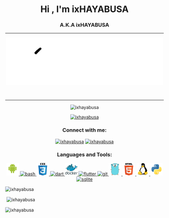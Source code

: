 

<h1 align="center">Hi , I'm ixHAYABUSA</h1>
<h3 align="center">A.K.A ixHAYABUSA</h3>

---

<div align="center">
<p align="center">
  <img src="https://raw.githubusercontent.com/ixhayabusa/ixhayabusa/main/Atam.gif"/>
</p>
<br />
</div>

---

<p align="center"> <img src="https://komarev.com/ghpvc/?username=ixhayabusa&label=Profile%20views&color=0e75b6&style=flat" alt="ixhayabusa" /> </p>

<p align="center"> <a href="https://twitter.com/ixhayabusa" target="blank"><img src="https://img.shields.io/twitter/follow/ixhayabusa?logo=twitter&style=for-the-badge" alt="ixhayabusa" /></a> </p>

<h3 align="center">Connect with me:</h3>
<p align="center">
<a href="https://twitter.com/ixhayabusa" target="blank"><img align="center" src="https://raw.githubusercontent.com/rahuldkjain/github-profile-readme-generator/master/src/images/icons/Social/twitter.svg" alt="ixhayabusa" height="30" width="40" /></a>
<a href="https://instagram.com/ixhayabusa" target="blank"><img align="center" src="https://raw.githubusercontent.com/rahuldkjain/github-profile-readme-generator/master/src/images/icons/Social/instagram.svg" alt="ixhayabusa" height="30" width="40" /></a>
</p>

<h3 align="center">Languages and Tools:</h3>
<p align="center"> <a href="https://developer.android.com" target="_blank"> <img src="https://raw.githubusercontent.com/devicons/devicon/master/icons/android/android-original-wordmark.svg" alt="android" width="40" height="40"/> </a> <a href="https://www.gnu.org/software/bash/" target="_blank"> <img src="https://www.vectorlogo.zone/logos/gnu_bash/gnu_bash-icon.svg" alt="bash" width="40" height="40"/> </a> <a href="https://www.w3schools.com/css/" target="_blank"> <img src="https://raw.githubusercontent.com/devicons/devicon/master/icons/css3/css3-original-wordmark.svg" alt="css3" width="40" height="40"/> </a> <a href="https://dart.dev" target="_blank"> <img src="https://www.vectorlogo.zone/logos/dartlang/dartlang-icon.svg" alt="dart" width="40" height="40"/> </a> <a href="https://www.docker.com/" target="_blank"> <img src="https://raw.githubusercontent.com/devicons/devicon/master/icons/docker/docker-original-wordmark.svg" alt="docker" width="40" height="40"/> </a> <a href="https://flutter.dev" target="_blank"> <img src="https://www.vectorlogo.zone/logos/flutterio/flutterio-icon.svg" alt="flutter" width="40" height="40"/> </a> <a href="https://git-scm.com/" target="_blank"> <img src="https://www.vectorlogo.zone/logos/git-scm/git-scm-icon.svg" alt="git" width="40" height="40"/> </a> <a href="https://golang.org" target="_blank"> <img src="https://raw.githubusercontent.com/devicons/devicon/master/icons/go/go-original.svg" alt="go" width="40" height="40"/> </a> <a href="https://www.w3.org/html/" target="_blank"> <img src="https://raw.githubusercontent.com/devicons/devicon/master/icons/html5/html5-original-wordmark.svg" alt="html5" width="40" height="40"/> </a> <a href="https://www.linux.org/" target="_blank"> <img src="https://raw.githubusercontent.com/devicons/devicon/master/icons/linux/linux-original.svg" alt="linux" width="40" height="40"/> </a> <a href="https://www.python.org" target="_blank"> <img src="https://raw.githubusercontent.com/devicons/devicon/master/icons/python/python-original.svg" alt="python" width="40" height="40"/> </a> <a href="https://www.sqlite.org/" target="_blank"> <img src="https://www.vectorlogo.zone/logos/sqlite/sqlite-icon.svg" alt="sqlite" width="40" height="40"/> </a> </p>

<p><img align="center" src="https://github-readme-stats.vercel.app/api/top-langs?username=ixhayabusa&show_icons=true&locale=en&layout=compact" alt="ixhayabusa" /></p>

<p>&nbsp;<img align="center" src="https://github-readme-stats.vercel.app/api?username=ixhayabusa&show_icons=true&locale=en" alt="ixhayabusa" /></p>

<p><img align="center" src="https://github-readme-streak-stats.herokuapp.com/?user=ixhayabusa&" alt="ixhayabusa" /></p>
